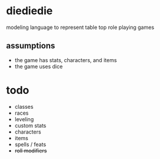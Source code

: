 # diediedie
modeling language to represent table top role playing games 

## assumptions
* the game has stats, characters, and items
* the game uses dice

# todo

* classes
* races
* leveling
* custom stats
* characters
* items
* spells / feats
* ~~roll modifiers~~